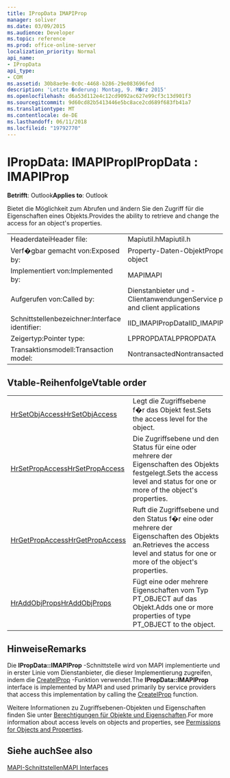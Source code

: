 ```yaml
---
title: IPropData IMAPIProp
manager: soliver
ms.date: 03/09/2015
ms.audience: Developer
ms.topic: reference
ms.prod: office-online-server
localization_priority: Normal
api_name:
- IPropData
api_type:
- COM
ms.assetid: 30b8ae9e-0c0c-4468-b286-29e083696fed
description: 'Letzte �nderung: Montag, 9. M�rz 2015'
ms.openlocfilehash: d6a53d112e4c12cd9092ac627e99cf3c13d901f3
ms.sourcegitcommit: 9d60cd82b5413446e5bc8ace2cd689f683fb41a7
ms.translationtype: MT
ms.contentlocale: de-DE
ms.lasthandoff: 06/11/2018
ms.locfileid: "19792770"
---
```

# <a name="ipropdata--imapiprop"></a><span data-ttu-id="277b5-103">IPropData: IMAPIProp</span><span class="sxs-lookup"><span data-stu-id="277b5-103">IPropData : IMAPIProp</span></span>

  
  
<span data-ttu-id="277b5-104">**Betrifft**: Outlook</span><span class="sxs-lookup"><span data-stu-id="277b5-104">**Applies to**: Outlook</span></span> 
  
<span data-ttu-id="277b5-105">Bietet die Möglichkeit zum Abrufen und ändern Sie den Zugriff für die Eigenschaften eines Objekts.</span><span class="sxs-lookup"><span data-stu-id="277b5-105">Provides the ability to retrieve and change the access for an object's properties.</span></span> 
  
|||
|:-----|:-----|
|<span data-ttu-id="277b5-106">Headerdatei</span><span class="sxs-lookup"><span data-stu-id="277b5-106">Header file:</span></span>  <br/> |<span data-ttu-id="277b5-107">Mapiutil.h</span><span class="sxs-lookup"><span data-stu-id="277b5-107">Mapiutil.h</span></span>  <br/> |
|<span data-ttu-id="277b5-108">Verf�gbar gemacht von:</span><span class="sxs-lookup"><span data-stu-id="277b5-108">Exposed by:</span></span>  <br/> |<span data-ttu-id="277b5-109">Property-Daten-Objekt</span><span class="sxs-lookup"><span data-stu-id="277b5-109">Property data object</span></span>  <br/> |
|<span data-ttu-id="277b5-110">Implementiert von:</span><span class="sxs-lookup"><span data-stu-id="277b5-110">Implemented by:</span></span>  <br/> |<span data-ttu-id="277b5-111">MAPI</span><span class="sxs-lookup"><span data-stu-id="277b5-111">MAPI</span></span>  <br/> |
|<span data-ttu-id="277b5-112">Aufgerufen von:</span><span class="sxs-lookup"><span data-stu-id="277b5-112">Called by:</span></span>  <br/> |<span data-ttu-id="277b5-113">Dienstanbieter und -Clientanwendungen</span><span class="sxs-lookup"><span data-stu-id="277b5-113">Service providers and client applications</span></span>  <br/> |
|<span data-ttu-id="277b5-114">Schnittstellenbezeichner:</span><span class="sxs-lookup"><span data-stu-id="277b5-114">Interface identifier:</span></span>  <br/> |<span data-ttu-id="277b5-115">IID_IMAPIPropData</span><span class="sxs-lookup"><span data-stu-id="277b5-115">IID_IMAPIPropData</span></span>  <br/> |
|<span data-ttu-id="277b5-116">Zeigertyp:</span><span class="sxs-lookup"><span data-stu-id="277b5-116">Pointer type:</span></span>  <br/> |<span data-ttu-id="277b5-117">LPPROPDATA</span><span class="sxs-lookup"><span data-stu-id="277b5-117">LPPROPDATA</span></span>  <br/> |
|<span data-ttu-id="277b5-118">Transaktionsmodell:</span><span class="sxs-lookup"><span data-stu-id="277b5-118">Transaction model:</span></span>  <br/> |<span data-ttu-id="277b5-119">Nontransacted</span><span class="sxs-lookup"><span data-stu-id="277b5-119">Nontransacted</span></span>  <br/> |
   
## <a name="vtable-order"></a><span data-ttu-id="277b5-120">Vtable-Reihenfolge</span><span class="sxs-lookup"><span data-stu-id="277b5-120">Vtable order</span></span>

|||
|:-----|:-----|
|[<span data-ttu-id="277b5-121">HrSetObjAccess</span><span class="sxs-lookup"><span data-stu-id="277b5-121">HrSetObjAccess</span></span>](ipropdata-hrsetobjaccess.md) <br/> |<span data-ttu-id="277b5-122">Legt die Zugriffsebene f�r das Objekt fest.</span><span class="sxs-lookup"><span data-stu-id="277b5-122">Sets the access level for the object.</span></span>  <br/> |
|[<span data-ttu-id="277b5-123">HrSetPropAccess</span><span class="sxs-lookup"><span data-stu-id="277b5-123">HrSetPropAccess</span></span>](ipropdata-hrsetpropaccess.md) <br/> |<span data-ttu-id="277b5-124">Die Zugriffsebene und den Status für eine oder mehrere der Eigenschaften des Objekts festgelegt.</span><span class="sxs-lookup"><span data-stu-id="277b5-124">Sets the access level and status for one or more of the object's properties.</span></span>  <br/> |
|[<span data-ttu-id="277b5-125">HrGetPropAccess</span><span class="sxs-lookup"><span data-stu-id="277b5-125">HrGetPropAccess</span></span>](ipropdata-hrgetpropaccess.md) <br/> |<span data-ttu-id="277b5-126">Ruft die Zugriffsebene und den Status f�r eine oder mehrere der Eigenschaften des Objekts an.</span><span class="sxs-lookup"><span data-stu-id="277b5-126">Retrieves the access level and status for one or more of the object's properties.</span></span>  <br/> |
|[<span data-ttu-id="277b5-127">HrAddObjProps</span><span class="sxs-lookup"><span data-stu-id="277b5-127">HrAddObjProps</span></span>](ipropdata-hraddobjprops.md) <br/> |<span data-ttu-id="277b5-128">Fügt eine oder mehrere Eigenschaften vom Typ PT_OBJECT auf das Objekt.</span><span class="sxs-lookup"><span data-stu-id="277b5-128">Adds one or more properties of type PT_OBJECT to the object.</span></span>  <br/> |
   
## <a name="remarks"></a><span data-ttu-id="277b5-129">Hinweise</span><span class="sxs-lookup"><span data-stu-id="277b5-129">Remarks</span></span>

<span data-ttu-id="277b5-130">Die **IPropData::IMAPIProp** -Schnittstelle wird von MAPI implementierte und in erster Linie vom Dienstanbieter, die dieser Implementierung zugreifen, indem die [CreateIProp](createiprop.md) -Funktion verwendet.</span><span class="sxs-lookup"><span data-stu-id="277b5-130">The **IPropData::IMAPIProp** interface is implemented by MAPI and used primarily by service providers that access this implementation by calling the [CreateIProp](createiprop.md) function.</span></span> 
  
<span data-ttu-id="277b5-131">Weitere Informationen zu Zugriffsebenen-Objekten und Eigenschaften finden Sie unter [Berechtigungen für Objekte und Eigenschaften](permissions-for-mapi-objects-and-properties.md).</span><span class="sxs-lookup"><span data-stu-id="277b5-131">For more information about access levels on objects and properties, see [Permissions for Objects and Properties](permissions-for-mapi-objects-and-properties.md).</span></span>
  
## <a name="see-also"></a><span data-ttu-id="277b5-132">Siehe auch</span><span class="sxs-lookup"><span data-stu-id="277b5-132">See also</span></span>



[<span data-ttu-id="277b5-133">MAPI-Schnittstellen</span><span class="sxs-lookup"><span data-stu-id="277b5-133">MAPI Interfaces</span></span>](mapi-interfaces.md)

